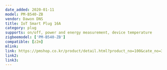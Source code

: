 ```yaml
---
date_added: 2020-01-11
model: PM-B540-ZB
vendor: Dawon DNS
title: IoT Smart Plug 16A
category: plug
supports: on/off, power and energy measurement, device temperature
zigbeemodel: ['PM-B540-ZB']
compatible: [z2m]
mlink: 
link: https://pmshop.co.kr/product/detail.html?product_no=100&cate_no=33&display_group=1
link2: 
link3: 
---
```


